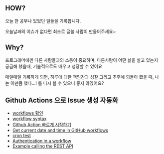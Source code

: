 ## HOW?
오늘 한 공부나 있었던 일들을 기록합니다.

오늘날짜의 이슈가 없다면 최초로 글쓸 사람이 만들어주세요~

## Why? 
프로그래머에겐 다른 사람들과의 소통이 중요하며, 다른사람이 어떤 삶을 살고 있는지 궁금해 했을때, 기술적으로도 배우고 성장할 수 있어요

매일매일 기록하게 되면, 하루에 대한 책임감과 성찰 그리고 추후에 되돌아 봤을 때, 나는 이만큼 했다...! 를 다시 볼 수 있으니 좋지 않겠어요?

## Github Actions 으로 Issue 생성 자동화

- [workflows 확인](./.github/workflows/main.yml)
- [workflow syntax](https://docs.github.com/en/free-pro-team@latest/actions/reference/workflow-syntax-for-github-actions)
- [Github Action 빠르게 시작하기](https://jonnung.dev/devops/2020/01/31/github_action_getting_started/)
- [Get current date and time in GitHub workflows](https://stackoverflow.com/questions/60942067/get-current-date-and-time-in-github-workflows)
- [cron test](https://crontab.guru/)
- [Authentication in a workflow](https://docs.github.com/en/free-pro-team@latest/actions/reference/authentication-in-a-workflow)
- [Example calling the REST API](https://docs.github.com/en/free-pro-team@latest/actions/reference/authentication-in-a-workflow#example-calling-the-rest-api)
